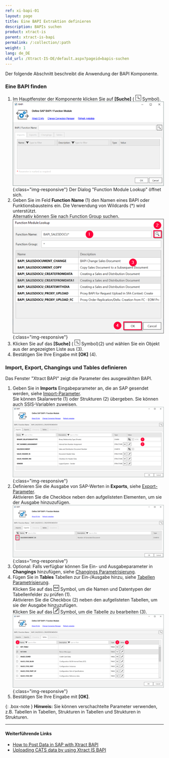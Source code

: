 ```yaml
---
ref: xi-bapi-01
layout: page
title: Eine BAPI Extraktion definieren
description: BAPIs suchen
product: xtract-is
parent: xtract-is-bapi
permalink: /:collection/:path
weight: 1
lang: de_DE
old_url: /Xtract-IS-DE/default.aspx?pageid=bapis-suchen
---
```

Der folgende Abschnitt beschreibt die Anwendung der BAPI Komponente.

### Eine BAPI finden

1. Im Hauptfenster der Komponente klicken Sie auf **[Suche]** ( ![magnifying-glass](/img/content/icons/magnifying-glass.png) Symbol). 
![BAPI-Editor](/img/content/BAPI-Editor.png ){:class="img-responsive"}
Der Dialog "Function Module Lookup" öffnet sich.
2. Geben Sie im Feld **Function Name** (1) den Namen eines BAPI oder Funktionsbausteins ein. Die Verwendung von Wildcards (*) wird unterstützt. <br>
Alternativ können Sie nach Function Group suchen.
![Look-Up-Function-Module](/img/content/Look-Up-Function-Module.png){:class="img-responsive"}
3. Klicken Sie auf das **[Suche]** ( ![magnifying-glass](/img/content/icons/magnifying-glass.png) Symbol)(2) und wählen Sie ein Objekt aus der angezeigten Liste aus (3). 
4. Bestätigen Sie Ihre Eingabe mit **[OK]** (4).

### Import, Export, Changings und Tables definieren

Das Fenster "Xtract BAPI" zeigt die Parameter des ausgewählten BAPI.<br>

1. Geben Sie in **Imports** Eingabeparameter an, die an SAP gesendet werden, siehe [Import-Parameter](./parameter#import-parameter). <br>
Sie können Skalarwerte (1) oder Strukturen (2) übergeben. Sie können auch SSIS-Variablen zuweisen.<br>
![BAPI import parameters](/img/content/xis/XtractBAPI_ImportParams.png){:class="img-responsive"}
2. Definieren Sie die Ausgabe von SAP-Werten in **Exports**, siehe [Export-Parameter](./parameter#export-parameter).<br>
Aktivieren Sie die Checkbox neben den aufgelisteten Elementen, um sie der Ausgabe hinzuzufügen.<br>
![BAPI export parameters](/img/content/xis/XtractBAPI_ExportParams.png){:class="img-responsive"}
3. Optional: Falls verfügbar können Sie Ein- und Ausgabeparameter in **Changings** hinzufügen, siehe [Changings Parametrisierung](./parameter#changings-parameter).
4. Fügen Sie in **Tables** Tabellen zur Ein-/Ausgabe hinzu, siehe [Tabellen Parametrisierung](./parameter#tables-parameter).<br>
Klicken Sie auf das ![glasses](/img/content/icons/glasses.png) Symbol, um die Namen und Datentypen der Tabellenfelder zu prüfen (1).<br>
Aktivieren Sie die Checkbox (2) neben den aufgelisteten Tabellen, um sie der Ausgabe hinzuzufügen.<br>
Klicken Sie auf das ![pen](/img/content/icons/pen.png) Symbol, um die Tabelle zu bearbeiten (3). <br>
![BAPI table](/img/content/xis/XtractBAPI_TableParams.png){:class="img-responsive"}
5. Bestätigen Sie Ihre Eingabe mit **[OK]**.

{: .box-note }
**Hinweis:** Sie können verschachtelte Parameter verwenden, z.B. Tabellen in Tabellen, Strukturen in Tabellen und Strukturen in Strukturen.<br>

****
#### Weiterführende Links
- [How to Post Data in SAP with Xtract BAPI](https://kb.theobald-software.com/xtract-is/how-to-post-data-in-sap)
- [Uploading CATS data by using Xtract IS BAPI](https://kb.theobald-software.com/xtract-is/uploading-cats-data-by-using-xtract-is-bapi)